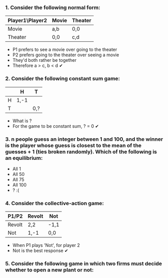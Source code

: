 


### 1. Consider the following normal form:
|Player1\Player2| Movie | Theater |
|--|--| --|
| Movie | a,b | 0,0 |
| Theater | 0,0 | c,d |

 - P1 prefers to see a movie over going to the theater
 - P2 prefers going to the theater over seeing a movie
 - They'd both rather be together
 - Therefore a > c, b < d ✔

### 2. Consider the following constant sum game:
|  | H | T |
|--|--|--|
| H | 1,-1 |  |
| T |  | 0,? |
- What is ?
- For the game to be constant sum, ? = 0 ✔

### 3. n people guess an integer between 1 and 100, and the winner is the player whose guess is closest to the mean of the guesses + 1 (ties broken randomly). Which of the following is an equilibrium:

 - All 1
 - All 50
 - All 75
 - All 100
 - ? :(

### 4. Consider the collective-action game:
| P1/P2 | Revolt | Not |
|--|--|--|
| Revolt | 2,2 | -1,1 |
| Not | 1,-1 | 0,0 |

- When P1 plays 'Not', for player 2
- Not is the best response ✔

### 5. Consider the following game in which two firms must decide whether to open a new plant or not:
<!--stackedit_data:
eyJoaXN0b3J5IjpbMTY3NTU2MDg4MF19
-->
